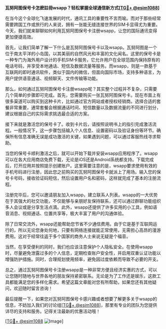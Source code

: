 **瓦努阿图保号卡怎麽註冊wsapp？轻松掌握全球通信新方式[[TG💪+ @esim1088](https://t.me/s/esim1088)]**

在当今这个全球化飞速发展的时代，通讯工具的重要性不言而喻。而对于那些经常需要跨国工作或旅行的人来说，拥有一张能无缝连接世界的SIM卡显得尤为重要。今天，我们就来聊聊如何利用瓦努阿图保号卡注册wsapp，让您的国际通讯变得更加便捷高效。

首先，让我们简单了解一下什么是瓦努阿图保号卡以及wsapp。瓦努阿图是一个位于南太平洋的小岛国，以其美丽的自然风光和丰富的文化闻名。这里的保号卡是一种专门为海外用户设计的手机SIM卡服务，它允许用户在全球范围内保持原有的电话号码，并享受本地通话、短信及数据流量等服务。而wsapp，则是一款基于互联网的即时通讯软件，类似于国内的微信，但面向国际市场，支持多种语言，为用户提供语音通话、视频聊天、文件传输等功能。

那么，如何通过瓦努阿图保号卡注册wsapp呢？其实整个过程并不复杂，只需要几个简单的步骤即可完成。首先，您需要购买一张瓦努阿图保号卡。现在市面上有很多渠道可以购买到这种卡片，比如通过官方网站或者授权经销商。选择合适的套餐非常重要，通常套餐会根据通话时间、短信数量以及数据流量的不同进行划分，建议根据自己的实际需求挑选最合适的方案。

接下来就是激活您的保号卡了。收到卡片后，请按照说明书上的指引完成激活流程。一般情况下，这一步骤包括输入个人信息、设置密码以及验证身份等环节。确保所有信息准确无误是成功激活的关键，如果遇到问题，可以通过客服热线寻求帮助。

当您的保号卡顺利激活之后，就可以开始下载并安装wsapp应用程序了。wsapp可以在各大应用商店免费下载，无论是iOS还是Android系统都支持。下载完成后，打开应用并按照提示创建账户。这里需要注意的是，wsapp要求使用有效的手机号码进行注册，因此您之前购买的瓦努阿图保号卡就派上了用场。输入您的保号卡号码，接收验证码短信，然后设置用户名和密码，这样就完成了基本的注册流程。

注册完毕后，您可以邀请朋友加入wsapp，建立联系人列表。wsapp的一大优势在于其强大的社交功能，不仅能够与亲朋好友保持联系，还可以通过群聊功能组织多人会议或是分享生活点滴。此外，wsapp还提供了许多实用的小工具，例如语音消息、视频通话、位置共享等，极大丰富了用户的沟通体验。

除了日常交流外，wsapp还能帮助您节省不少通信费用。由于它是基于互联网运行的，所以无论您身处何地，只要有网络连接就能正常使用，无需担心高昂的漫游费用。这对于经常往返于多个国家的商务人士来说无疑是个福音。

当然，在享受便利的同时，我们也应该注意保护个人隐私安全。在使用wsapp时，尽量避免泄露过多的个人信息，定期检查账户安全性，并启用双重认证功能以增强防护措施。同时，合理规划使用频率，避免因过度依赖而导致不必要的开支。

总之，通过瓦努阿图保号卡注册wsapp是一种非常方便且经济实惠的方式，可以让您随时随地与世界各地的朋友保持紧密联系。无论是为了工作还是娱乐，这款工具都能满足您的多样化需求。希望这篇文章能对您有所帮助，如果您还有其他疑问，欢迎随时留言咨询！

最后提醒一下，如果您对瓦努阿图保号卡感兴趣或者想要了解更多关于wsapp的信息，不妨加入我们的讨论组[[TG💪+ @esim1088](https://t.me/s/esim1088)]，那里有专业的团队为您提供详尽的支持和服务。记得关注最新的优惠活动哦！

[[TG💪+ @esim1088](https://t.me/s/esim1088) ![Image](https://i.postimg.cc/4NQfJmqS/Snipaste-2025-05-13-00-14-12.png)]